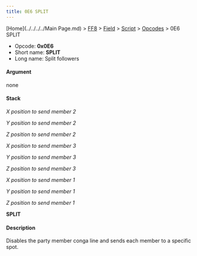 ```yaml
---
title: 0E6 SPLIT
---
```


[Home](../../../../Main Page.md) > [FF8](../../../../FF8.md) > [Field](../../../Field.md) > [Script](../../Script.md) > [Opcodes](../Opcodes.md) > 0E6 SPLIT

-   Opcode: **0x0E6**
-   Short name: **SPLIT**
-   Long name: Split followers

#### Argument

none

#### Stack

  
*X position to send member 2*

*Y position to send member 2*

*Z position to send member 2*

*X position to send member 3*

*Y position to send member 3*

*Z position to send member 3*

*X position to send member 1*

*Y position to send member 1*

*Z position to send member 1*

**SPLIT**

#### Description

Disables the party member conga line and sends each member to a specific spot.
